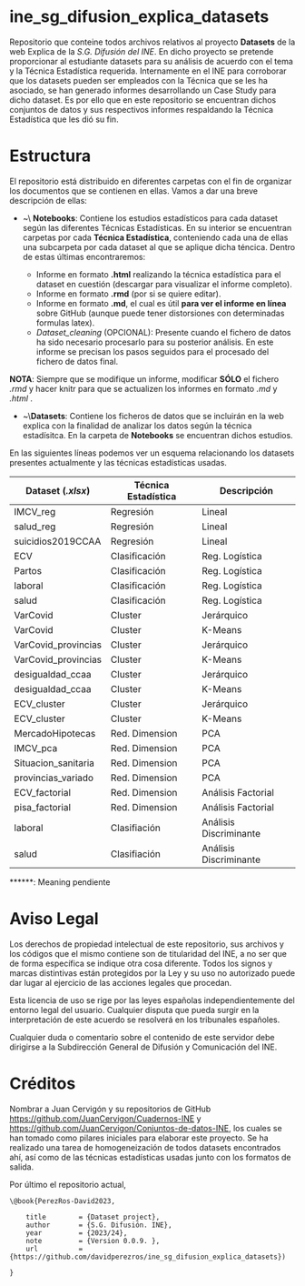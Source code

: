 # ine_sg_difusion_explica_datasets

Repositorio que conteine todos archivos relativos al proyecto **Datasets** de la web Explica de la *S.G. Difusión del INE*. En dicho proyecto se pretende proporcionar al estudiante datasets para su análisis de acuerdo con el tema y la Técnica Estadística requerida. Internamente en el INE para corroborar que los datasets pueden ser empleados con la Técnica que se les ha asociado, se han generado informes desarrollando un Case Study para dicho dataset. Es por ello que en este repositorio se encuentran dichos conjuntos de datos y sus respectivos informes respaldando la Técnica Estadística que les dió su fin.

# Estructura

El repositorio está distribuido en diferentes carpetas con el fin de organizar los documentos que se contienen en ellas. Vamos a dar una breve descripción de ellas:

-   \~\\ **Notebooks**: Contiene los estudios estadísticos para cada dataset según las diferentes Técnicas Estadísticas. En su interior se encuentran carpetas por cada **Técnica Estadística**, conteniendo cada una de ellas una subcarpeta por cada dataset al que se aplique dicha téncica. Dentro de estas últimas encontraremos: 

    - Informe en formato **.html** realizando la técnica estadística para el dataset en cuestión (descargar para visualizar el informe completo).
    - Informe en formato **.rmd** (por si se quiere editar).
    - Informe en formato **.md**, el cual es útil **para ver el informe en línea** sobre GitHub (aunque puede tener distorsiones con determinadas formulas latex). 
    - *Dataset_cleaning* (OPCIONAL): Presente cuando el fichero de datos ha sido necesario procesarlo para su posterior análisis. En este informe se precisan los pasos seguidos para el procesado del fichero de datos final.
  
  **NOTA**: Siempre que se modifique un informe, modificar **SÓLO** el fichero *.rmd* y hacer knitr para que se actualizen los informes en formato *.md* y *.html* .
-   \~\\**Datasets**: Contiene los ficheros de datos que se incluirán en la web explica con la finalidad de analizar los datos según la técnica estadísitca. En la carpeta de **Notebooks** se encuentran dichos estudios.


En las siguientes líneas podemos ver un esquema relacionando los datasets presentes actualmente y las técnicas estadísticas usadas.




| Dataset  (*.xlsx*)  | Técnica Estadística | Descripción         |
|---------------------|---------------------|---------------------|
| IMCV_reg            | Regresión           | Lineal              |
| salud_reg           | Regresión           | Lineal              |
| suicidios2019CCAA   | Regresión           | Lineal              |
| ECV                 | Clasificación       | Reg. Logística      |
| Partos              | Clasificación       | Reg. Logística      |
| laboral             | Clasificación       | Reg. Logística      |
| salud               | Clasificación       | Reg. Logística      |
| VarCovid            | Cluster             | Jerárquico          |
| VarCovid            | Cluster             | K-Means             |
| VarCovid_provincias | Cluster             | Jerárquico          |
| VarCovid_provincias | Cluster             | K-Means             |
| desigualdad_ccaa    | Cluster             | Jerárquico          |
| desigualdad_ccaa    | Cluster             | K-Means             |
| ECV_cluster         | Cluster             | Jerárquico          |
| ECV_cluster         | Cluster             | K-Means             |
| MercadoHipotecas    | Red. Dimension      | PCA                 |
| IMCV_pca            | Red. Dimension      | PCA                 |
| Situacion_sanitaria | Red. Dimension      | PCA                 |
| provincias_variado  | Red. Dimension      | PCA                 |
| ECV_factorial       | Red. Dimension      | Análisis Factorial  |
| pisa_factorial      | Red. Dimension      | Análisis Factorial  |
| laboral             |Clasifiación         | Análisis Discriminante |
| salud               |Clasifiación         | Análisis Discriminante |




   ******: Meaning pendiente




# Aviso Legal

Los derechos de propiedad intelectual de este repositorio, sus archivos y los códigos que el mismo contiene son de titularidad del INE, a no ser que de forma específica se indique otra cosa diferente. Todos los signos y marcas distintivas están protegidos por la Ley y su uso no autorizado puede dar lugar al ejercicio de las acciones legales que procedan.

Esta licencia de uso se rige por las leyes españolas independientemente del entorno legal del usuario. Cualquier disputa que pueda surgir en la interpretación de este acuerdo se resolverá en los tribunales españoles.

Cualquier duda o comentario sobre el contenido de este servidor debe dirigirse a la Subdirección General de Difusión y Comunicación del INE.


# Créditos

Nombrar a Juan Cervigón y su repositorios de GitHub https://github.com/JuanCervigon/Cuadernos-INE y  https://github.com/JuanCervigon/Conjuntos-de-datos-INE, los cuales se han tomado como pilares iniciales para elaborar este proyecto. Se ha realizado una tarea de homogeneización de todos datasets encontrados ahí, así como de las técnicas estadísticas usadas junto con los formatos de salida. 

Por último el repositorio actual,

```
\@book{PerezRos-David2023,

    title        = {Dataset project},
    author       = {S.G. Difusión. INE},
    year         = {2023/24},
    note         = {Version 0.0.9. },
    url          = {https://github.com/davidperezros/ine_sg_difusion_explica_datasets})

}
```
